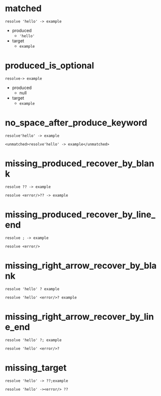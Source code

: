 # matched

```dexscript
resolve 'hello' -> example
```

* produced
    * `'hello'`
* target
    * `example`

# produced_is_optional

```dexscript
resolve-> example
```

* produced
    * null
* target
    * `example`

# no_space_after_produce_keyword

```dexscript
resolve'hello' -> example
```

```dexscript
<unmatched>resolve'hello' -> example</unmatched>
```

# missing_produced_recover_by_blank

```dexscript
resolve ?? -> example
```

```dexscript
resolve <error/>?? -> example
```

# missing_produced_recover_by_line_end

```dexscript
resolve ; -> example
```

```dexscript
resolve <error/>
```

# missing_right_arrow_recover_by_blank

```dexscript
resolve 'hello' ? example
```

```dexscript
resolve 'hello' <error/>? example
```

# missing_right_arrow_recover_by_line_end

```dexscript
resolve 'hello' ?; example
```

```dexscript
resolve 'hello' <error/>?
```

# missing_target

```dexscript
resolve 'hello' -> ??;example
```

```dexscript
resolve 'hello' -><error/> ??
```











